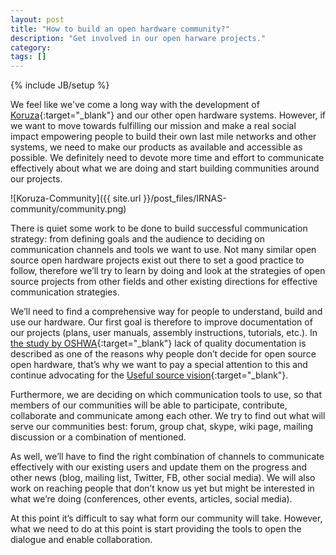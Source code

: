 ```yaml
---
layout: post
title: "How to build an open hardware community?"
description: "Get involved in our open harware projects."
category: 
tags: []
---
```

{% include JB/setup %}

We feel like we've come a long way with the development of [Koruza](http://koruza.net/){:target="_blank"} and our other open hardware systems. However, if we want to move towards fulfilling our mission and make a real social impact empowering people to build their own last mile networks and other systems, we need to make our products as available and accessible as possible. We definitely need to devote more time and effort to communicate effectively about what we are doing and start building communities around our projects.

![Koruza-Community]({{ site.url }}/post_files/IRNAS-community/community.png)

There is quiet some work to be done to build successful communication strategy: from defining goals and the audience to deciding on communication channels and tools we want to use. Not many similar open source open hardware projects exist out there to set a good practice to follow, therefore we’ll try to learn by doing and look at the strategies of open source projects from other fields and other existing directions for effective communication strategies. 

We’ll need to find a comprehensive way for people to understand, build and use our hardware. Our first goal is therefore to improve documentation of our projects (plans, user manuals, assembly instructions, tutorials, etc.). In [the study by OSHWA](http://www.oshwa.org/oshw-community-survey-2013/){:target="_blank"} lack of quality documentation is described as one of the reasons why people don’t decide for open source open hardware, that’s why we want to pay a special attention to this and continue advocating for the [Useful source vision](http://irnas.eu/2015/03/08/useful-source/){:target="_blank"}.

Furthermore, we are deciding on which communication tools to use, so that members of our communities will be able to participate, contribute, collaborate and communicate among each other. We try to find out what will serve our communities best: forum, group chat, skype, wiki page, mailing discussion or a combination of mentioned. 

As well, we’ll have to find the right combination of channels to communicate effectively with our existing users and update them on the progress and other news (blog, mailing list, Twitter, FB, other social media). We will also work on reaching people that don’t know us yet but might be interested in what we’re doing (conferences, other events, articles, social media).

At this point it’s difficult to say what form our community will take. However, what we need to do at this point is start providing the tools to open the dialogue and enable collaboration. 

